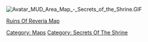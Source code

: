 ![](Avatar_MUD_Area_Map_-_Secrets_of_the_Shrine.GIF "Avatar_MUD_Area_Map_-_Secrets_of_the_Shrine.GIF")

[Ruins Of Reveria Map](Ruins_Of_Reveria_Map "wikilink")  

[Category: Maps](Category:_Maps "wikilink") [Category: Secrets Of The
Shrine](Category:_Secrets_Of_The_Shrine "wikilink")
